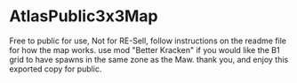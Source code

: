 # AtlasPublic3x3Map
Free to public for use, Not for RE-Sell, follow instructions on the readme file for how the map works.
use mod "Better Kracken" if you would like the B1 grid to have spawns in the same zone as the Maw.
thank you, and enjoy this exported copy for public.
